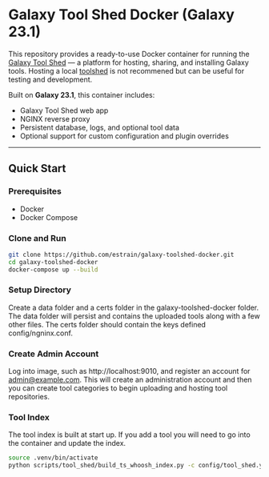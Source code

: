 # Galaxy Tool Shed Docker (Galaxy 23.1)

This repository provides a ready-to-use Docker container for running the [Galaxy Tool Shed](https://galaxyproject.org/toolshed/) — a platform for hosting, sharing, and installing Galaxy tools. Hosting a local [toolshed](https://galaxyproject.org/toolshed/hosting-a-local-toolshed/) is not recommened but can be useful for testing and development.

Built on **Galaxy 23.1**, this container includes:
- Galaxy Tool Shed web app
- NGINX reverse proxy
- Persistent database, logs, and optional tool data
- Optional support for custom configuration and plugin overrides

---

## Quick Start

### Prerequisites
- Docker
- Docker Compose

### Clone and Run

```bash
git clone https://github.com/estrain/galaxy-toolshed-docker.git
cd galaxy-toolshed-docker
docker-compose up --build
```
### Setup Directory
Create a data folder and a certs folder in the galaxy-toolshed-docker folder. The data folder will persist and contains the uploaded tools along with a few other files. The certs folder should contain the keys defined config/ngninx.conf.

### Create Admin Account
Log into image, such as http://localhost:9010, and register an account for admin@example.com. This will create an administration account and then you can create tool categories to begin uploading and hosting tool repositories.

### Tool Index
The tool index is built at start up.  If you add a tool you will need to go into the container and update the index.

```bash
source .venv/bin/activate
python scripts/tool_shed/build_ts_whoosh_index.py -c config/tool_shed.yml --config-section tool_shed -d
```

